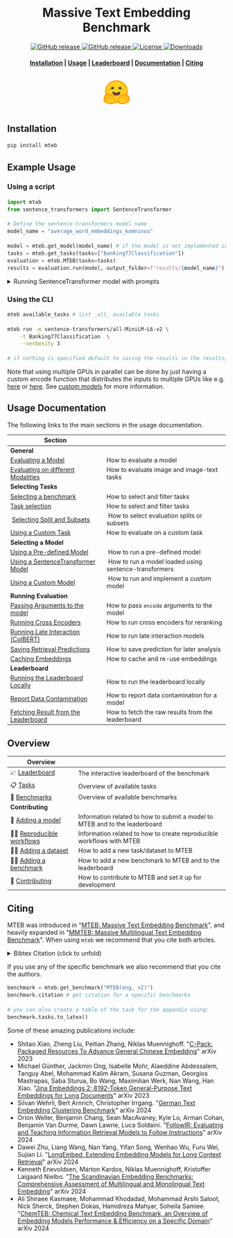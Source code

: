 <h1 align="center">Massive Text Embedding Benchmark</h1>

<p align="center">
    <a href="https://github.com/embeddings-benchmark/mteb/releases">
        <img alt="GitHub release" src="https://img.shields.io/github/release/embeddings-benchmark/mteb.svg">
    </a>
    <a href="https://arxiv.org/abs/2210.07316">
        <img alt="GitHub release" src="https://img.shields.io/badge/arXiv-2305.14251-b31b1b.svg">
    </a>
    <a href="https://github.com/embeddings-benchmark/mteb/blob/master/LICENSE">
        <img alt="License" src="https://img.shields.io/github/license/embeddings-benchmark/mteb.svg?color=green">
    </a>
    <a href="https://pepy.tech/project/mteb">
        <img alt="Downloads" src="https://static.pepy.tech/personalized-badge/mteb?period=total&units=international_system&left_color=grey&right_color=orange&left_text=Downloads">
    </a>
</p>

<h4 align="center">
    <p>
        <a href="#installation">Installation</a> |
        <a href="#usage-documentation">Usage</a> |
        <a href="https://huggingface.co/spaces/mteb/leaderboard">Leaderboard</a> |
        <a href="#documentation">Documentation</a> |
        <a href="#citing">Citing</a>
    <p>
</h4>

<h3 align="center">
    <a href="https://huggingface.co/spaces/mteb/leaderboard"><img style="float: middle; padding: 10px 10px 10px 10px;" width="60" height="55" src="./docs/images/hf_logo.png" /></a>
</h3>


## Installation

```bash
pip install mteb
```


## Example Usage


### Using a script

```python
import mteb
from sentence_transformers import SentenceTransformer

# Define the sentence-transformers model name
model_name = "average_word_embeddings_komninos"

model = mteb.get_model(model_name) # if the model is not implemented in MTEB it will be eq. to SentenceTransformer(model_name)
tasks = mteb.get_tasks(tasks=["Banking77Classification"])
evaluation = mteb.MTEB(tasks=tasks)
results = evaluation.run(model, output_folder=f"results/{model_name}")
```

<details>
  <summary> Running SentenceTransformer model with prompts </summary>

Prompts can be passed to the SentenceTransformer model using the `prompts` parameter. The following code shows how to use prompts with SentenceTransformer:

```python
from sentence_transformers import SentenceTransformer


model = SentenceTransformer("average_word_embeddings_komninos", prompts={"query": "Query:", "passage": "Passage:"})
evaluation = mteb.MTEB(tasks=tasks)
```

In prompts the key can be:
1. Prompt types (`passage`, `query`) - they will be used in reranking and retrieval tasks
2. Task type - these prompts will be used in all tasks of the given type
   1. `BitextMining`
   2. `Classification`
   3. `MultilabelClassification`
   4. `Clustering`
   5. `PairClassification`
   6. `Reranking`
   7. `Retrieval`
   8. `STS`
   9. `Summarization`
   10. `InstructionRetrieval`
3. Pair of task type and prompt type like `Retrival-query` - these prompts will be used in all classification tasks
4. Task name - these prompts will be used in the specific task
5. Pair of task name and prompt type like `NFCorpus-query` - these prompts will be used in the specific task
</details>

### Using the CLI

```bash
mteb available_tasks # list _all_ available tasks

mteb run -m sentence-transformers/all-MiniLM-L6-v2 \
    -t Banking77Classification  \
    --verbosity 3

# if nothing is specified default to saving the results in the results/{model_name} folder
```

Note that using multiple GPUs in parallel can be done by just having a custom encode function that distributes the inputs to multiple GPUs like e.g. [here](https://github.com/microsoft/unilm/blob/b60c741f746877293bb85eed6806736fc8fa0ffd/e5/mteb_eval.py#L60) or [here](https://github.com/ContextualAI/gritlm/blob/09d8630f0c95ac6a456354bcb6f964d7b9b6a609/gritlm/gritlm.py#L75). See [custom models](docs/usage/usage.md#using-a-custom-model) for more information.



## Usage Documentation
The following links to the main sections in the usage documentation.

| Section | |
| ------- |- |
| **General** | |
| [Evaluating a Model](docs/usage/usage.md#evaluating-a-model) | How to evaluate a model |
| [Evaluating on different Modalities](docs/usage/usage.md#evaluating-on-different-modalities) | How to evaluate image and image-text tasks |
| **Selecting Tasks** | |
| [Selecting a benchmark](docs/usage/usage.md#selecting-a-benchmark) | How to select and filter tasks |
| [Task selection](docs/usage/usage.md#task-selection) | How to select and filter tasks |
| [Selecting Split and Subsets](docs/usage/usage.md#selecting-evaluation-split-or-subsets) | How to select evaluation splits or subsets | 
| [Using a Custom Task](docs/usage/usage.md#using-a-custom-task) | How to evaluate on a custom task |
| **Selecting a Model** | |
| [Using a Pre-defined Model](docs/usage/usage.md#using-a-pre-defined-model) | How to run a pre-defined model |
| [Using a SentenceTransformer Model](docs/usage/usage.md#using-a-sentence-transformer-model) | How to run a model loaded using sentence-transformers |
| [Using a Custom Model](docs/usage/usage.md#using-a-custom-model) | How to run and implement a custom model |
| **Running Evaluation** | |
| [Passing Arguments to the model](docs/usage/usage.md#passing-in-encode-arguments) | How to pass `encode` arguments to the model |
| [Running Cross Encoders](docs/usage/usage.md#running-cross-encoders-on-reranking) | How to run cross encoders for reranking |
| [Running Late Interaction (ColBERT)](docs/usage/usage.md#using-late-interaction-models) | How to run late interaction models |
| [Saving Retrieval Predictions](docs/usage/usage.md#saving-retrieval-task-predictions) | How to save prediction for later analysis |
| [Caching Embeddings](docs/usage/usage.md#caching-embeddings-to-re-use-them) | How to cache and re-use embeddings |
| **Leaderboard** | |
| [Running the Leaderboard Locally](docs/usage/usage.md#running-the-leaderboard-locally) | How to run the leaderboard locally |
| [Report Data Contamination](docs/usage/usage.md#annotate-contamination) | How to report data contamination for a model |
| [Fetching Result from the Leaderboard](docs/usage/usage.md#fetching-results-from-the-leaderboard) | How to fetch the raw results from the leaderboard |


## Overview

| Overview                  |                                                                                     |
|--------------------------------|-------------------------------------------------------------------------------------|
| 📈 [Leaderboard]               | The interactive leaderboard of the benchmark                                        |
| 📋 [Tasks]                     | Overview of available tasks                                                         |
| 📐 [Benchmarks]                | Overview of available benchmarks                                                    |
| **Contributing**           |   |
| 🤖 [Adding a model]            | Information related to how to submit a model to MTEB and to the leaderboard |
| 👩‍🔬 [Reproducible workflows] | Information related to how to create reproducible workflows with MTEB |
| 👩‍💻 [Adding a dataset]       | How to add a new task/dataset to MTEB                                               |
| 👩‍💻 [Adding a benchmark]     | How to add a new benchmark to MTEB and to the leaderboard                           |
| 🤝 [Contributing]              | How to contribute to MTEB and set it up for development                             |

[Tasks]: docs/tasks.md
[Benchmarks]: docs/benchmarks.md
[Contributing]: CONTRIBUTING.md
[Adding a model]: docs/adding_a_model.md
[Adding a dataset]: docs/adding_a_dataset.md
[Adding a benchmark]: docs/adding_a_benchmark.md
[Leaderboard]: https://huggingface.co/spaces/mteb/leaderboard
[Reproducible workflows]: docs/reproducible_workflow.md

## Citing

MTEB was introduced in "[MTEB: Massive Text Embedding Benchmark](https://arxiv.org/abs/2210.07316)", and heavily expanded in "[MMTEB: Massive Multilingual Text Embedding Benchmark](https://arxiv.org/abs/2502.13595)". When using `mteb` we recommend that you cite both articles.

<details>
  <summary> Bibtex Citation (click to unfold) </summary>


```bibtex
@article{enevoldsen2025mmtebmassivemultilingualtext,
      title={MMTEB: Massive Multilingual Text Embedding Benchmark}, 
      author={Kenneth Enevoldsen and Isaac Chung and Imene Kerboua and Márton Kardos and Ashwin Mathur and David Stap and Jay Gala and Wissam Siblini and Dominik Krzemiński and Genta Indra Winata and Saba Sturua and Saiteja Utpala and Mathieu Ciancone and Marion Schaeffer and Gabriel Sequeira and Diganta Misra and Shreeya Dhakal and Jonathan Rystrøm and Roman Solomatin and Ömer Çağatan and Akash Kundu and Martin Bernstorff and Shitao Xiao and Akshita Sukhlecha and Bhavish Pahwa and Rafał Poświata and Kranthi Kiran GV and Shawon Ashraf and Daniel Auras and Björn Plüster and Jan Philipp Harries and Loïc Magne and Isabelle Mohr and Mariya Hendriksen and Dawei Zhu and Hippolyte Gisserot-Boukhlef and Tom Aarsen and Jan Kostkan and Konrad Wojtasik and Taemin Lee and Marek Šuppa and Crystina Zhang and Roberta Rocca and Mohammed Hamdy and Andrianos Michail and John Yang and Manuel Faysse and Aleksei Vatolin and Nandan Thakur and Manan Dey and Dipam Vasani and Pranjal Chitale and Simone Tedeschi and Nguyen Tai and Artem Snegirev and Michael Günther and Mengzhou Xia and Weijia Shi and Xing Han Lù and Jordan Clive and Gayatri Krishnakumar and Anna Maksimova and Silvan Wehrli and Maria Tikhonova and Henil Panchal and Aleksandr Abramov and Malte Ostendorff and Zheng Liu and Simon Clematide and Lester James Miranda and Alena Fenogenova and Guangyu Song and Ruqiya Bin Safi and Wen-Ding Li and Alessia Borghini and Federico Cassano and Hongjin Su and Jimmy Lin and Howard Yen and Lasse Hansen and Sara Hooker and Chenghao Xiao and Vaibhav Adlakha and Orion Weller and Siva Reddy and Niklas Muennighoff},
      publisher = {arXiv},
      journal={arXiv preprint arXiv:2502.13595},
      year={2025},
      url={https://arxiv.org/abs/2502.13595}, 
      doi = {10.48550/arXiv.2502.13595},
}

@article{muennighoff2022mteb,
  author = {Muennighoff, Niklas and Tazi, Nouamane and Magne, Lo{\"\i}c and Reimers, Nils},
  title = {MTEB: Massive Text Embedding Benchmark},
  publisher = {arXiv},
  journal={arXiv preprint arXiv:2210.07316},
  year = {2022}
  url = {https://arxiv.org/abs/2210.07316},
  doi = {10.48550/ARXIV.2210.07316},
}
```
</details>


If you use any of the specific benchmark we also recommend that you cite the authors.

```py
benchmark = mteb.get_benchmark("MTEB(eng, v2)")
benchmark.citation # get citation for a specific benchmarks

# you can also create a table of the task for the appendix using:
benchmark.tasks.to_latex()
```

Some of these amazing publications include:
- Shitao Xiao, Zheng Liu, Peitian Zhang, Niklas Muennighoff. "[C-Pack: Packaged Resources To Advance General Chinese Embedding](https://arxiv.org/abs/2309.07597)" arXiv 2023
- Michael Günther, Jackmin Ong, Isabelle Mohr, Alaeddine Abdessalem, Tanguy Abel, Mohammad Kalim Akram, Susana Guzman, Georgios Mastrapas, Saba Sturua, Bo Wang, Maximilian Werk, Nan Wang, Han Xiao. "[Jina Embeddings 2: 8192-Token General-Purpose Text Embeddings for Long Documents](https://arxiv.org/abs/2310.19923)" arXiv 2023
- Silvan Wehrli, Bert Arnrich, Christopher Irrgang. "[German Text Embedding Clustering Benchmark](https://arxiv.org/abs/2401.02709)" arXiv 2024
- Orion Weller, Benjamin Chang, Sean MacAvaney, Kyle Lo, Arman Cohan, Benjamin Van Durme, Dawn Lawrie, Luca Soldaini. "[FollowIR: Evaluating and Teaching Information Retrieval Models to Follow Instructions](https://arxiv.org/abs/2403.15246)" arXiv 2024
- Dawei Zhu, Liang Wang, Nan Yang, Yifan Song, Wenhao Wu, Furu Wei, Sujian Li. "[LongEmbed: Extending Embedding Models for Long Context Retrieval](https://arxiv.org/abs/2404.12096)" arXiv 2024
- Kenneth Enevoldsen, Márton Kardos, Niklas Muennighoff, Kristoffer Laigaard Nielbo. "[The Scandinavian Embedding Benchmarks: Comprehensive Assessment of Multilingual and Monolingual Text Embedding](https://arxiv.org/abs/2406.02396)" arXiv 2024
- Ali Shiraee Kasmaee, Mohammad Khodadad, Mohammad Arshi Saloot, Nick Sherck, Stephen Dokas, Hamidreza Mahyar, Soheila Samiee. "[ChemTEB: Chemical Text Embedding Benchmark, an Overview of Embedding Models Performance & Efficiency on a Specific Domain](https://arxiv.org/abs/2412.00532)" arXiv 2024
